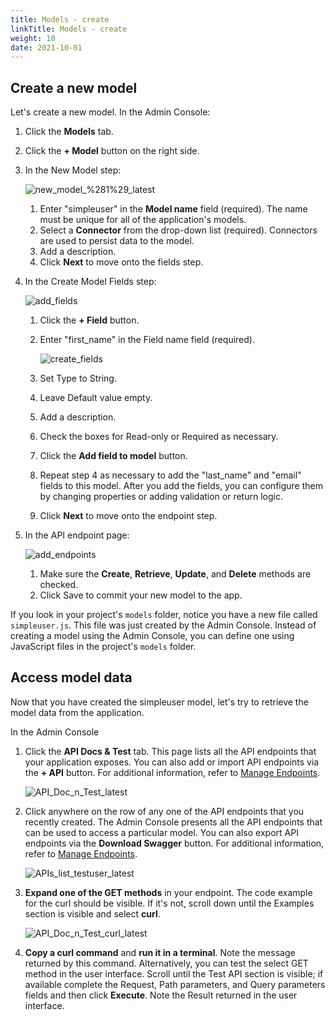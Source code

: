 ```yaml
---
title: Models - create
linkTitle: Models - create
weight: 10
date: 2021-10-01
---
```


## Create a new model

Let's create a new model. In the Admin Console:

1. Click the **Models** tab.
1. Click the **\+ Model** button on the right side.
1. In the New Model step:

    ![new_model_%281%29_latest](/Images/55476489_new_model_(1)_latest.png)

    1. Enter "simpleuser" in the **Model name** field (required). The name must be unique for all of the application's models.
    1. Select a **Connector** from the drop-down list (required). Connectors are used to persist data to the model.
    1. Add a description.
    1. Click **Next** to move onto the fields step.
1. In the Create Model Fields step:

    ![add_fields](/Images/add_fields.png)

    1. Click the **\+ Field** button.
    1. Enter "first_name" in the Field name field (required).

        ![create_fields](/Images/create_fields.png)
    1. Set Type to String.
    1. Leave Default value empty.
    1. Add a description.
    1. Check the boxes for Read-only or Required as necessary.
    1. Click the **Add field to model** button.
    1. Repeat step 4 as necessary to add the "last_name" and "email" fields to this model. After you add the fields, you can configure them by changing properties or adding validation or return logic.
    1. Click **Next** to move onto the endpoint step.
1. In the API endpoint page:

    ![add_endpoints](/Images/add_endpoints.png)

    1. Make sure the **Create**, **Retrieve**, **Update**, and **Delete** methods are checked.
    1. Click Save to commit your new model to the app.

If you look in your project's `models` folder, notice you have a new file called `simpleuser.js`. This file was just created by the Admin Console. Instead of creating a model using the Admin Console, you can define one using JavaScript files in the project's `models` folder.

## Access model data

Now that you have created the simpleuser model, let's try to retrieve the model data from the application.

In the Admin Console

1. Click the **API Docs & Test** tab. This page lists all the API endpoints that your application exposes. You can also add or import API endpoints via the **\+ API** button. For additional information, refer to [Manage Endpoints](/docs/developer_guide/flows/manage_endpoints/).

    ![API_Doc_n_Test_latest](/Images/api_doc_n_test_latest.png)
1. Click anywhere on the row of any one of the API endpoints that you recently created. The Admin Console presents all the API endpoints that can be used to access a particular model. You can also export API endpoints via the **Download Swagger** button. For additional information, refer to [Manage Endpoints](/docs/developer_guide/flows/manage_endpoints/).

    ![APIs_list_testuser_latest](/Images/apis_list_testuser_latest.png)
1. **Expand one of the GET methods** in your endpoint. The code example for the curl should be visible. If it's not, scroll down until the Examples section is visible and select **curl**.

    ![API_Doc_n_Test_curl_latest](/Images/api_doc_n_test_curl_latest.png)
1. **Copy a curl command** and **run it in a terminal**. Note the message returned by this command. Alternatively, you can test the select GET method in the user interface. Scroll until the Test API section is visible; if available complete the Request, Path parameters, and Query parameters fields and then click **Execute**. Note the Result returned in the user interface.
